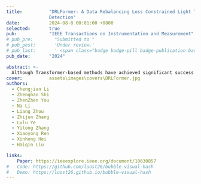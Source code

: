 ```yaml
---
title:          "DRLFormer: A Data Rebalancing Loss Constrained Light Transformer For OSA 
                Detection"
date:           2024-08-8 00:01:00 +0800
selected:       true
pub:            "IEEE Transactions on Instrumentation and Measurement"
# pub_pre:        "Submitted to "
# pub_post:       'Under review.'
# pub_last:       ' <span class="badge badge-pill badge-publication badge-success">Spotlight</span>'
pub_date:       "2024"

abstract: >-
  Although Transformer-based methods have achieved significant success in obstructive sleep apnea (OSA) detection, they suffer from higher computational costs, lower feature-capturing ability in the frequency domain, and class imbalance at the data level. To address these problems, this article proposes a data rebalancing loss (DRLoss)-constrained light transformer for OSA detection, called DRLFormer. The core of the proposed method lies in the following two aspects: the development of the additive temporal–frequency fusion attention (ATFA) module, and the propose of data rebalancing loss (DRLoss) function. The purpose of the ATFA module is to fuse the frequency-domain features extracted by the frequency-domain enhancement module (FEM) with the important time-domain features extracted by the learnable time-domain attention (LTA) in a very low computational cost by novel using the summation strategy. The purpose of DRLoss is to solve the problem of imbalanced samples within batches which usually ignored by existing common used cross-entropy loss (CELoss). The novelty of the design of DRLoss lies in by designing weight memory units (WMUs) and allocating different weights for correctly and incorrectly predicted samples to achieve prediction level balance through classification penalty item (CPI). Extensive experiments are conducted on the Apnea-ECG dataset and compared with the state-of-the-art (SOTA) method. Our method achieves an improvement of 0.44% in accuracy (from 91.68% improved to 92.12%), with a reduction of size by 74% and FLOPs by 53%. Furthermore, excellent performance was achieved on the University College Dublin Sleep Apnea Database (UCD), PhysioNet, and clinical XJ300 datasets, thoroughly verifying the effectiveness and clinical application potential of DRLFormer.
cover:          assets\images\covers\DRLFormer.jpg
authors:
  - Chengjian Li 
  - Zhenghao Shi
  - ZhenZhen You
  - Na Li
  - Liang Zhou
  - Zhijun Zhang
  - Lulu Ye
  - Yitong Zhang
  - Xiaoyong Ren
  - Xinhong Hei
  - Haiqin Liu

links:
    Paper: https://ieeexplore.ieee.org/document/10630857
#   Code: https://github.com/luost26/bubble-visual-hash
#   Demo: https://luost26.github.io/bubble-visual-hash
---
```

